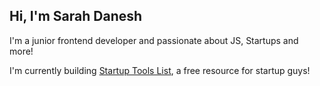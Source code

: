 ## Hi, I'm Sarah Danesh 

I'm a junior frontend developer and passionate about JS, Startups and more!

I'm currently building [Startup Tools List](https://startuptoolslist.com), a free resource for startup guys!
<!--
**sarahdanesh/sarahdanesh** is a ✨ _special_ ✨ repository because its `README.md` (this file) appears on your GitHub profile.

Here are some ideas to get you started:

- 🔭 I’m currently working on ...
- 🌱 I’m currently learning ...
- 👯 I’m looking to collaborate on ...
- 🤔 I’m looking for help with ...
- 💬 Ask me about ...
- 📫 How to reach me: ...
- 😄 Pronouns: ...
- ⚡ Fun fact: ...
-->
